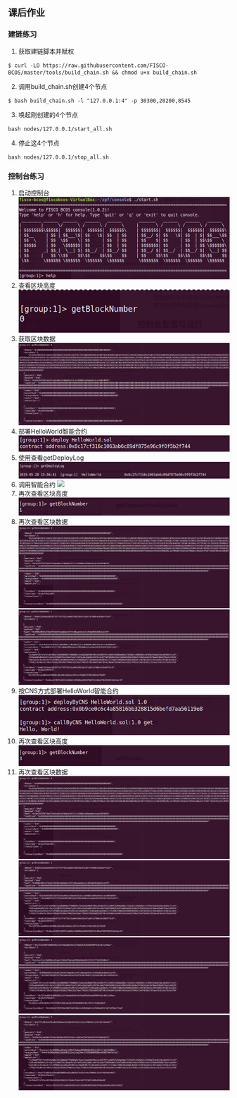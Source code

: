 ## 课后作业

### 建链练习
1. 获取建链脚本并赋权
```
$ curl -LO https://raw.githubusercontent.com/FISCO-BCOS/master/tools/build_chain.sh && chmod u+x build_chain.sh
```
2. 调用build_chain.sh创建4个节点
```
$ bash build_chain.sh -l "127.0.0.1:4" -p 30300,20200,8545
```
3. 唤起刚创建的4个节点
```
bash nodes/127.0.0.1/start_all.sh
```
4. 停止这4个节点
```
bash nodes/127.0.0.1/stop_all.sh
```

### 控制台练习
1. 启动控制台
![](./img/start.png)
2. 查看区块高度
![](./img/1getBlockNumber.png)
3. 获取区块数据
![](./img/2getBlockByNumber.png)
4. 部署HelloWorld智能合约
![](./img/3deploy.png)
5. 使用查看getDeployLog
![](./img/4getDeployLog.png)
6. 调用智能合约
![](./img/call.png)
7. 再次查看区块高度
![](./img/6getBlockNumber.png)
8. 再次查看区块数据
![](./img/7-1getBlockByNumber.png)
![](./img/7-2getBlockByNumber.png)
9. 按CNS方式部署HelloWorld智能合约
![](./img/8deployByCNS.png)
10. 再次查看区块高度
![](./img/9getBlockNumber.png)
11. 再次查看区块数据
![](./img/10-1getBlockByNumber.png)
![](./img/10-2getBlockByNumber.png)
![](./img/10-3getBlockByNumber.png)
![](./img/10-4getBlockByNumber.png)